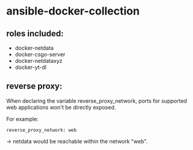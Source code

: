# ansible-docker-collection

## roles included:
- docker-netdata
- docker-csgo-server
- docker-netdataxyz
- docker-yt-dl

## reverse proxy:
When declaring the variable reverse_proxy_network, ports for supported web applications won't be directly exposed.

For example:
```
reverse_proxy_network: web
```
-> netdata would be reachable within the network "web".
